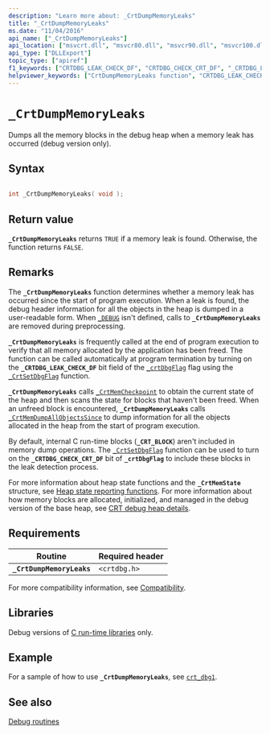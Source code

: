 ```yaml
---
description: "Learn more about: _CrtDumpMemoryLeaks"
title: "_CrtDumpMemoryLeaks"
ms.date: "11/04/2016"
api_name: ["_CrtDumpMemoryLeaks"]
api_location: ["msvcrt.dll", "msvcr80.dll", "msvcr90.dll", "msvcr100.dll", "msvcr100_clr0400.dll", "msvcr110.dll", "msvcr110_clr0400.dll", "msvcr120.dll", "msvcr120_clr0400.dll", "ucrtbase.dll"]
api_type: ["DLLExport"]
topic_type: ["apiref"]
f1_keywords: ["CRTDBG_LEAK_CHECK_DF", "CRTDBG_CHECK_CRT_DF", "_CRTDBG_LEAK_CHECK_DF", "CrtDumpMemoryLeaks", "_CrtDumpMemoryLeaks", "_CRTDBG_CHECK_CRT_DF"]
helpviewer_keywords: ["CrtDumpMemoryLeaks function", "CRTDBG_LEAK_CHECK_DF macro", "_CRTDBG_LEAK_CHECK_DF macro", "_CrtDumpMemoryLeaks function", "CRTDBG_CHECK_CRT_DF macro", "_CRTDBG_CHECK_CRT_DF macro"]
---
```

# `_CrtDumpMemoryLeaks`

Dumps all the memory blocks in the debug heap when a memory leak has occurred (debug version only).

## Syntax

```C

int _CrtDumpMemoryLeaks( void );
```

## Return value

**`_CrtDumpMemoryLeaks`** returns `TRUE` if a memory leak is found. Otherwise, the function returns `FALSE`.

## Remarks

The **`_CrtDumpMemoryLeaks`** function determines whether a memory leak has occurred since the start of program execution. When a leak is found, the debug header information for all the objects in the heap is dumped in a user-readable form. When [`_DEBUG`](../debug.md) isn't defined, calls to **`_CrtDumpMemoryLeaks`** are removed during preprocessing.

**`_CrtDumpMemoryLeaks`** is frequently called at the end of program execution to verify that all memory allocated by the application has been freed. The function can be called automatically at program termination by turning on the **`_CRTDBG_LEAK_CHECK_DF`** bit field of the [`_crtDbgFlag`](../crtdbgflag.md) flag using the [`_CrtSetDbgFlag`](crtsetdbgflag.md) function.

**`_CrtDumpMemoryLeaks`** calls [`_CrtMemCheckpoint`](crtmemcheckpoint.md) to obtain the current state of the heap and then scans the state for blocks that haven't been freed. When an unfreed block is encountered, **`_CrtDumpMemoryLeaks`** calls [`_CrtMemDumpAllObjectsSince`](crtmemdumpallobjectssince.md) to dump information for all the objects allocated in the heap from the start of program execution.

By default, internal C run-time blocks (**`_CRT_BLOCK`**) aren't included in memory dump operations. The [`_CrtSetDbgFlag`](crtsetdbgflag.md) function can be used to turn on the **`_CRTDBG_CHECK_CRT_DF`** bit of **`_crtDbgFlag`** to include these blocks in the leak detection process.

For more information about heap state functions and the **`_CrtMemState`** structure, see [Heap state reporting functions](/visualstudio/debugger/crt-debug-heap-details). For more information about how memory blocks are allocated, initialized, and managed in the debug version of the base heap, see [CRT debug heap details](/visualstudio/debugger/crt-debug-heap-details).

## Requirements

|Routine|Required header|
|-------------|---------------------|
|**`_CrtDumpMemoryLeaks`**|`<crtdbg.h>`|

For more compatibility information, see [Compatibility](../compatibility.md).

## Libraries

Debug versions of [C run-time libraries](../crt-library-features.md) only.

## Example

For a sample of how to use **`_CrtDumpMemoryLeaks`**, see [`crt_dbg1`](https://github.com/Microsoft/VCSamples/tree/master/VC2010Samples/crt/crt_dbg1).

## See also

[Debug routines](../debug-routines.md)
